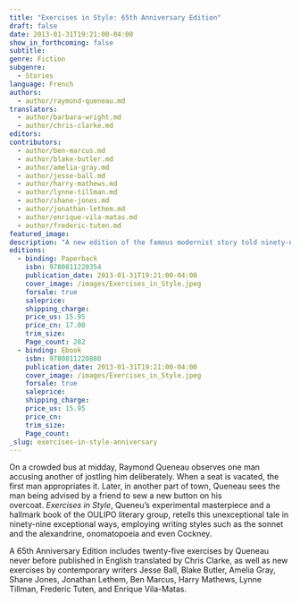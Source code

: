 ```yaml
---
title: "Exercises in Style: 65th Anniversary Edition"
draft: false
date: 2013-01-31T19:21:00-04:00
show_in_forthcoming: false
subtitle:
genre: Fiction
subgenre:
  - Stories
language: French
authors:
  - author/raymond-queneau.md
translators:
  - author/barbara-wright.md
  - author/chris-clarke.md
editors:
contributors:
  - author/ben-marcus.md
  - author/blake-butler.md
  - author/amelia-gray.md
  - author/jesse-ball.md
  - author/harry-mathews.md
  - author/lynne-tillman.md
  - author/shane-jones.md
  - author/jonathan-lethem.md
  - author/enrique-vila-matas.md
  - author/frederic-tuten.md
featured_image:
description: "A new edition of the famous modernist story told ninety-nine different ways — with newly translated exercises by Queneau and contributions by some of today's most acclaimed stylists. "
editions:
  - binding: Paperback
    isbn: 9780811220354
    publication_date: 2013-01-31T19:21:00-04:00
    cover_image: /images/Exercises_in_Style.jpeg
    forsale: true
    saleprice:
    shipping_charge:
    price_us: 15.95
    price_cn: 17.00
    trim_size:
    Page_count: 282
  - binding: Ebook
    isbn: 9780811220880
    publication_date: 2013-01-31T19:21:00-04:00
    cover_image: /images/Exercises_in_Style.jpeg
    forsale: true
    saleprice:
    shipping_charge:
    price_us: 15.95
    price_cn:
    trim_size:
    Page_count:
_slug: exercises-in-style-anniversary
---
```


On a crowded bus at midday, Raymond Queneau observes one man accusing another of jostling him deliberately. When a seat is vacated, the first man appropriates it. Later, in another part of town, Queneau sees the man being advised by a friend to sew a new button on his overcoat. _Exercises in Style_, Queneu’s experimental masterpiece and a hallmark book of the OULIPO literary group, retells this unexceptional tale in ninety-nine exceptional ways, employing writing styles such as the sonnet and the alexandrine, onomatopoeia and even Cockney.

A 65th Anniversary Edition includes twenty-five exercises by Queneau never before published in English translated by Chris Clarke, as well as new exercises by contemporary writers Jesse Ball, Blake Butler, Amelia Gray, Shane Jones, Jonathan Lethem, Ben Marcus, Harry Mathews, Lynne Tillman, Frederic Tuten, and Enrique Vila-Matas.
